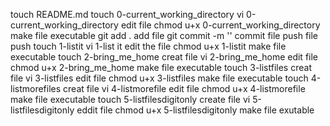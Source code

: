 touch README.md
touch 0-current_working_directory
vi 0-current_working_directory edit file
chmod u+x 0-current_working_directory make file executable
git add . add file
git commit -m '' commit file
push file push
touch 1-listit
vi 1-list it edit the file
chmod u+x 1-listit make file executable 
touch 2-bring_me_home creat file
vi 2-bring_me_home edit file
chmod u+x 2-bring_me_home make file executable
touch 3-listfiles creat file
vi 3-listfiles edit file
chmod u+x 3-listfiles make file executable
touch 4-listmorefiles creat file
vi 4-listmorefile edit file
chmod u+x 4-listmorefile make file executable
touch 5-listfilesdigitonly create file
vi 5-listfilesdigitonly eddit file
chmod u+x 5-listfilesdigitonly make file exutable

